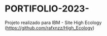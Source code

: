 # PORTIFOLIO-2023-
Projeto realizado para IBM - Site High Ecology  (https://github.com/rafxnzz/High_Ecology)
